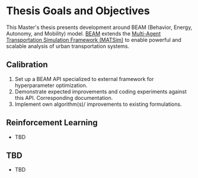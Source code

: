 # Thesis Goals and Objectives

This Master's thesis presents development around BEAM (Behavior, Energy, Autonomy, and Mobility) model. [BEAM](http://beam.lbl.gov/ "BEAM's Homepage") extends the [Multi-Agent Transportation Simulation Framework (MATSim)](http://www.matsim.org/) to enable powerful and scalable analysis of urban transportation systems.

## Calibration

1. Set up a BEAM API specialized to external framework for hyperparameter optimization.
2. Demonstrate expected improvements and coding experiments against this API. Corresponding documentation.
3. Implement own algorithm(s)/ improvements to existing formulations.

## Reinforcement Learning

+ TBD

## TBD

+ TBD
